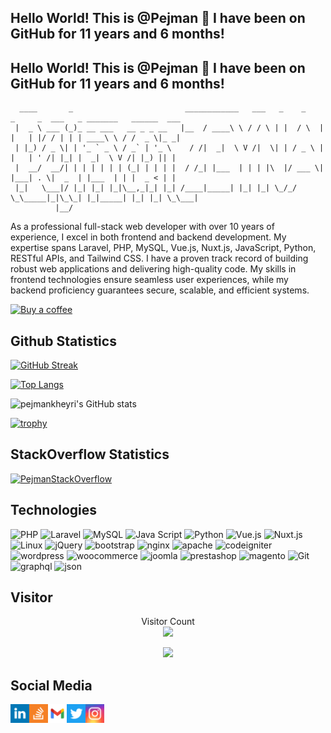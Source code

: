 ## Hello World! This is @Pejman 👋 I have been on GitHub for 11 years and 6 months!
## Hello World! This is @Pejman 👋 I have been on GitHub for 11 years and 6 months!
```
  ____       _                         ____________   ___   _    _    _     _  ___   _ _______   ______  ___
 |  _ \ ___ (_)_ __ ___   __ _ _ __   |__  / ____\ \ / / \ | |  / \  | |   | |/ / | | | ____\ \ / /  _ \|_ _|
 | |_) / _ \| | '_ ` _ \ / _` | '_ \    / /|  _|  \ V /|  \| | / _ \ | |   | ' /| |_| |  _|  \ V /| |_) || |
 |  __/  __/| | | | | | | (_| | | | |  / /_| |___  | | | |\  |/ ___ \| |___| . \|  _  | |___  | | |  _ < | |
 |_|   \___|/ |_| |_| |_|\__,_|_| |_| /____|_____| |_| |_| \_/_/   \_\_____|_|\_\_| |_|_____| |_| |_| \_\___|
          |__/
```

As a professional full-stack web developer with over 10 years of experience, I excel in both frontend and backend development. My expertise spans Laravel, PHP, MySQL, Vue.js, Nuxt.js, JavaScript, Python, RESTful APIs, and Tailwind CSS. I have a proven track record of building robust web applications and delivering high-quality code. My skills in frontend technologies ensure seamless user experiences, while my backend proficiency guarantees secure, scalable, and efficient systems.

[![Buy a coffee](https://img.shields.io/badge/Buy-Coffee-green.svg)](https://www.paypal.com/donate/?hosted_button_id=2RYLRF4UY2WNE)

## Github Statistics

[![GitHub Streak](https://streak-stats.demolab.com?user=pejmankheyri&theme=dracula&mode=weekly&card_width=1020)](https://git.io/streak-stats)

[![Top Langs](https://github-readme-stats.vercel.app/api/top-langs/?username=pejmankheyri&theme=radical&layout=compact&card_width=1020)](https://github.com/pejmankheyri/github-readme-stats)

![pejmankheyri's GitHub stats](https://github-readme-stats.vercel.app/api?username=pejmankheyri&show_icons=true&theme=radical&show=reviews,discussions_started,discussions_answered,prs_merged,prs_merged_percentage&line_height=24&card_width=1020)

[![trophy](https://github-profile-trophy.vercel.app/?username=pejmankheyri&theme=onedark&rows=2&column=5&margin-w=120&margin-h=40)](https://github.com/ryo-ma/github-profile-trophy)

## StackOverflow Statistics

[![PejmanStackOverflow](https://github-readme-stackoverflow.vercel.app/?userID=2037129&theme=dark)](https://stackoverflow.com/users/2037129/pejman-kheyri)

## Technologies

<img src="https://img.shields.io/badge/-PHP-777BB4?style=for-the-badge&logo=php&logoColor=white" alt="PHP"> <img src="https://img.shields.io/badge/-Laravel-FF2D20?style=for-the-badge&logo=laravel&logoColor=white" alt="Laravel"> <img src="https://img.shields.io/badge/-MySQL-4479A1?style=for-the-badge&logo=mysql&logoColor=white" alt="MySQL"> <img src="https://img.shields.io/badge/-JavaScript-F7DF1E?style=for-the-badge&logo=javascript&logoColor=white" alt="Java Script"> <img src="https://img.shields.io/badge/-Python-254f72?style=for-the-badge&logo=python&logoColor=white" alt="Python"> <img src="https://img.shields.io/badge/-Vue.js-4FC08D?style=for-the-badge&logo=vue.js&logoColor=white" alt="Vue.js"> <img src="https://img.shields.io/badge/-Nuxt.js-4FC08D?style=for-the-badge&logo=nuxt.js&logoColor=white" alt="Nuxt.js"> <img src="https://img.shields.io/badge/-Linux-000000?style=for-the-badge&logo=linux&logoColor=f5be04" alt="Linux"> <img src="https://img.shields.io/badge/-jquery-0868AB?style=for-the-badge&logo=jquery&logoColor=white" alt="jQuery"> <img src="https://img.shields.io/badge/-bootstrap-7010EF?style=for-the-badge&logo=bootstrap&logoColor=white" alt="bootstrap"> <img src="https://img.shields.io/badge/-nginx-009137?style=for-the-badge&logo=nginx&logoColor=white" alt="nginx"> <img src="https://img.shields.io/badge/-apache-ffffff?style=for-the-badge&logo=apache&logoColor=AD1515" alt="apache"> <img src="https://img.shields.io/badge/-codeigniter-E74122?style=for-the-badge&logo=codeigniter&logoColor=white" alt="codeigniter"> <img src="https://img.shields.io/badge/-wordpress-20739B?style=for-the-badge&logo=wordpress&logoColor=white" alt="wordpress"> <img src="https://img.shields.io/badge/-woocommerce-7B51AD?style=for-the-badge&logo=woocommerce&logoColor=white" alt="woocommerce"> <img src="https://img.shields.io/badge/-joomla-1D629F?style=for-the-badge&logo=joomla&logoColor=white" alt="joomla"> <img src="https://img.shields.io/badge/-prestashop-ffffff?style=for-the-badge&logo=prestashop&logoColor=D00060" alt="prestashop"> <img src="https://img.shields.io/badge/-magento-EA6021?style=for-the-badge&logo=magento&logoColor=white" alt="magento"> <img src="https://img.shields.io/badge/-Git-E94E31?style=for-the-badge&logo=git&logoColor=white" alt="Git"> <img src="https://img.shields.io/badge/-graphql-DA0093?style=for-the-badge&logo=graphql&logoColor=white" alt="graphql"> <img src="https://img.shields.io/badge/-json-ffffff?style=for-the-badge&logo=json&logoColor=131313" alt="json">

## Visitor

<p align="center"> 
  Visitor Count<br>
    <img src="https://profile-counter.glitch.me/pejmankheyri/count.svg" />
</p>

<p align="center">
<img height='150px' src="https://raw.githubusercontent.com/rodrigograca31/rodrigograca31/master/matrix.svg" />
</p>

## Social Media

<a href="https://www.linkedin.com/in/pejmankheyri/"><img align="left" alt="Pejman's LinkedIn" width="30px" src="https://github.com/edent/SuperTinyIcons/blob/master/images/svg/linkedin.svg" /></a><a href="https://stackoverflow.com/users/2037129/pejman-kheyri"><img align="left" alt="Pejman's Stackoverlfow" width="30px" src="https://github.com/edent/SuperTinyIcons/blob/master/images/svg/stackoverflow.svg"/></a><a href="mailto:pejmankheyri@gmail.com"><img align="left" alt="Pejman's Email" width="30px" src="https://github.com/edent/SuperTinyIcons/blob/master/images/svg/gmail.svg" /></a><a href="https://twitter.com/pejmankheyri"><img align="left" alt="Pejman Kheyri - Twitter" width="30px" src="https://github.com/edent/SuperTinyIcons/blob/master/images/svg/twitter.svg" /></a><a href="https://www.instagram.com/pejmankheyri/"><img align="left" alt="Pejman's Instagram" width="30px" src="https://github.com/edent/SuperTinyIcons/blob/master/images/svg/instagram.svg" /></a>

